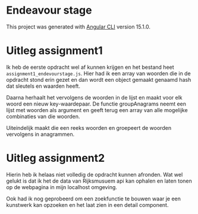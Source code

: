 # Endeavour stage

This project was generated with [Angular CLI](https://github.com/angular/angular-cli) version 15.1.0.

# Uitleg assignment1
Ik heb de eerste opdracht wel af kunnen krijgen en het bestand heet `assignment1_endevourstage.js`.
Hier had ik een array van woorden die in de opdracht stond erin gezet en dan wordt
een object gemaakt genaamd hash dat sleutels en waarden heeft.

Daarna herhaalt het vervolgens de woorden in de lijst en maakt voor elk woord een nieuw key-waardepaar.
De functie groupAnagrams neemt een lijst met woorden als argument en geeft terug een array van alle mogelijke combinaties van die woorden.

Uiteindelijk maakt die een reeks woorden en groepeert de woorden vervolgens in anagrammen.

# Uitleg assignment2
Hierin heb ik helaas niet volledig de opdracht kunnen afronden. Wat wel gelukt is dat ik het de data van Rijksmusuem api kan ophalen 
en laten tonen op de webpagina in mijn localhost omgeving.

Ook had ik nog geprobeerd om een zoekfunctie te bouwen waar je een kunstwerk kan opzoeken en het laat zien in een detail component.

